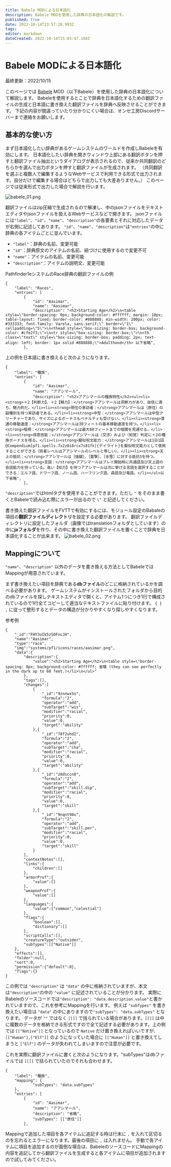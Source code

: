 ```yaml
---
title: Babele MODによる日本語化
description: Babele MODを使用した辞典の日本語化の解説です。
published: true
date: 2022-10-14T23:57:28.993Z
tags: 
editor: markdown
dateCreated: 2022-10-14T15:03:47.104Z
---
```


# Babele MODによる日本語化

最終更新：2022/10/15

このページでは [Babele](https://gitlab.com/riccisi/foundryvtt-babele) MOD（以下Babele）を使用した辞典の日本語化について解説します。
Babeleを使用するとことで辞典を日本語化するための翻訳ファイルの生成と日本語に書き換えた翻訳ファイルを辞典へ反映させることができます。
下記の内容が間違っていたり分かりにくい場合は、オンセ工房Discordサーバーまで連絡をお願いします。

## 基本的な使い方

まず日本語化したい辞典があるゲームシステムのワールドを作成しBabeleを有効にします。
日本語化したい辞典を開きウィンドウ上部にある翻訳ボタンを押すと翻訳ファイル抽出というダイアログが表示されるので、従来か共同翻訳のどちらかを選んで出力ボタンを押すと翻訳ファイルが生成されます。
（共同翻訳を選ぶと複数人で編集するようなWebサービスで利用できる形式で出力されます。自分だけで編集する場合はどちらで出力しても大差ありません。）
このページでは従来形式で出力した場合で解説を行います。

![babele_01.png](/images/japanese-community/shoki/babele_01.png)

翻訳ファイルはzip圧縮で生成されるので解凍し、中のjsonファイルをテキストエディタやjsonファイルを扱えるWebサービスなどで開きます。
jsonファイルには`"label"`、`"id"`、`"name"`、`"description"`の各要素とそれに対応したデータが右側に記述してあります。
`"id"`、`"name"`、`"description"`は`"entries"`の中に辞典の各アイテムごとに並んでいます。
- `"label"`：辞典の名前、変更可能
- `"id"`：辞典原文のアイテムの名前、紐づけに使用するので変更不可
- `"name"`：アイテムの名前、変更可能
- `"description"`：アイテムの説明文、変更可能

Pathfinder1eシステムのRace辞典の翻訳ファイルの例
```
{
	"label": "Races",
	"entries": [
		{
			"id": "Aasimar",
			"name": "Aasimar",
			"description": "<h2>Starting Age</h2>\n<table style=\"border-spacing: 0px; background-color: #ffffff; margin: 10px; table-layout: fixed; border-color: #888888; min-width: 200px; color: #333333; font-family: Varela, sans-serif;\" border=\"1\" cellpadding=\"5\">\n<thead style=\"box-sizing: border-box; background-color: #cfe2f3;\">\n<tr style=\"box-sizing: border-box;\">\n<th class=\"text\" style=\"box-sizing: border-box; padding: 2px; text-align: left; border: 1px solid #888888;\">Adulthood</th> 以下省略",
		},  
```
上の例を日本語に書き換えると次のようになります。
```
{
	"label": "種族",
	"entries": [
		{
			"id": "Aasimar",
			"name": "アアシマール",
			"description": "<h2>アアシマールの種族特性</h2><ul><li><strong>＋2【判断力】、＋2【魅力】：</strong>アアシマールは洞察力があり、自信に満ち、魅力的だ。</li><li><strong>現住の来訪者：</strong>アアシマールは（原住）の副種別を持つ来訪者である。</li><li><strong>中型：</strong>アアシマールは中型クリーチャーであり、サイズによるボーナスもペナルティも受けない。</li><li><strong>普通の移動速度：</strong>アアシマールは30フィートの基本移動速度を持つ。</li><li><strong>暗視：</strong>アアシマールは最大60フィートまでの暗闇を見通せる。</li><li><strong>得意技能：</strong>アアシマールは〈交渉〉および〈知覚〉判定に＋2の種族ボーナスを得る。</li><li><strong>擬似呪文能力：</strong>アアシマールは1日1回@Compendium[pf1.spells.7x2z0i8rcx7s81fk]{デイライト}を擬似呪文能力として使用することができる（術者レベルはアアシマールのレベルと等しい）。</li><li><strong>天上の抵抗：</strong>アアシマールは［強酸］、［雷撃］、［氷雪］に対する抵抗5を持つ。</li><li><strong>言語：</strong>アアシマールはプレイ開始時に共通語及び天上語の会話能力を持っている。高い【知力】を持つアアシマールは次に挙げる言語を選択することができる：エルフ語、ドワーフ語、ノーム語、ハーフリング語、森語及び竜語。</li></ul>以下省略",
		},
```
`"description"`ではhtmlタグを使用することができます。ただし `"` をそのまま書くとBabeleで読み込む際にエラーが出るので `\"` と記述してください。

書き換えた翻訳ファイルをFVTTで有効にするには、モジュール設定のBabaleの項目の**翻訳ファイルディレクトリ**を設定する必要があります。
翻訳ファイルディレクトリに設定したフォルダ（画像ではtranslationフォルダとしています）の中に**jaフォルダ**を作り、その中に書き換えた翻訳ファイルを置くことで辞典を日本語化することが出来ます。
![babele_02.png](/images/japanese-community/shoki/babele_02.png)

## Mappingについて

`"name"`、`"description"` 以外のデータを書き換える方法としてBabeleではMappingが用意されています。

まず書き換えたい項目を辞典である**dbファイル**のどこに格納されているかを調べる必要があります。
ゲームシステムがインストールされたフォルダから目的のdbファイルを探しテキストエディタで開くと、アイテム1つにつき1行で構成されているので1行全てコピーして適当なテキストファイルに貼り付けます。
`{ } ,` に従って整形するとデータの構造が分かりやすくなり探しやすくなります。

参考例
```
{
	"_id":"FHY3oIk5zSOFncJH",
	"name":"Aasimar",
	"type":"race",
	"img":"systems/pf1/icons/races/aasimar.png",
	"data":{
		"description":{
			"value":"<h2>Starting Age</h2>\n<table style=\"border-spacing: 0px; background-color: #ffffff; 省略 (they can see perfectly in the dark up to 60 feet.)</li>\n</ul>"
		},
		"tags":[],
		"changes":[
			{
				"_id":"9znnwx5o",
				"formula":"2",
				"operator":"add",
				"subTarget":"wis",
				"modifier":"racial",
				"priority":0,
				"value":0,
				"target":"ability"
			},{
				"_id":"78f2uhd2",
				"formula":"2",
				"operator":"add",
				"subTarget":"cha",
				"modifier":"racial",
				"priority":0,
				"value":0,
				"target":"ability"
			},{
				"_id":"z8dsccn8",
				"formula":"2",
				"operator":"add",
				"subTarget":"skill.dip",
				"modifier":"racial",
				"priority":0,
				"value":0,
				"target":"skill"
			},{
				"_id":"9nqnt98u",
				"formula":"2",
				"operator":"add",
				"subTarget":"skill.per",
				"modifier":"racial",
				"priority":0,
				"value":0,
				"target":"skill"
			}
		],
		"contextNotes":[],
		"links":{
			"children":[]
		},
		"armorProf":{
			"value":[]
		},
		"weaponProf":{
			"value":[]
		},
		"languages":{
			"value":["common","celestial"]
		},
		"flags":{
			"boolean":[],
			"dictionary":[]
		},
		"scriptCalls":[],
		"creatureType":"outsider",
		"subTypes":[["Native"]]
	},
	"effects":[],
	"folder":null,
	"sort":0,
	"permission":{"default":0},
	"flags":{}
}
```
この例では `"description"` は `"data"` の中に格納されていますが、本文は`"description"`の中の `"value"` に記述されていることが分かります。
実際にBabeleのソースコードでは`"description": "data.description.value"`と書かれていますので、これを参考にMappingを行います。
例えば `"subTypes"` を書き換えたい場合は `"data"` の中にありますので`"subTypes": "data.subTypes"` となります。
データが `""` ではなく `[[]]` で括られている場合があります。`[[]]` は中に複数のデータを格納できる形式ですので全て記述する必要があります。上の例では `[["Native"]]` となっているので `Native` だけ置き換えればいいですが、 `[["Human"],["Elf"]]` のようになっていた場合に `[["Human"]]` と置き換えてしまうと `["Elf"]` のデータが失われてしまいますので注意が必要です。

これを実際に翻訳ファイルに書くと次のようになります。"subTypes"はdbファイルでは `[[]]` で括られていたのでそれも合わせます。
```
{
	"label": "種族",
    "mapping": {
			"subTypes": "data.subTypes"
    },
	"entries": [
		{
			"id": "Aasimar", 
			"name": "アアシマール",
			"description": "省略",
			"subTypes": [["原住"]]
		},
```
Mappingで追加した項目を各アイテムに追記する時は行末に `,` を入れて区切るのを忘れるとエラーになります。最後の項目に `,` は入れません。
手動で各アイテムに項目を追加するのが面倒な場合は、BabeleのソースコードにMappingの内容を追記してから翻訳ファイルを生成すると各アイテムに項目が追加されますので試してみてください。